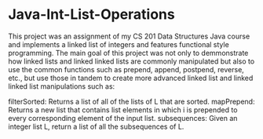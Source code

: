 # Java-Int-List-Operations

This project was an assignment of my CS 201 Data Structures Java course and implements a linked list of integers and features functional style programming.
The main goal of this project was not only to demmonstrate how linked lists and linked linked lists are commonly manipulated but also to use the common
functions such as prepend, append, postpend, reverse, etc., but use those in tandem to create more advanced linked list and linked linked list manipulations such
as:

filterSorted: Returns a list of all of the lists of L that are sorted. 
mapPrepend: Returns a new list that contains list elements in which i is prepended to every corresponding element of the input list.
subsequences: Given an integer list L, return a list of all the subsequences of L.
